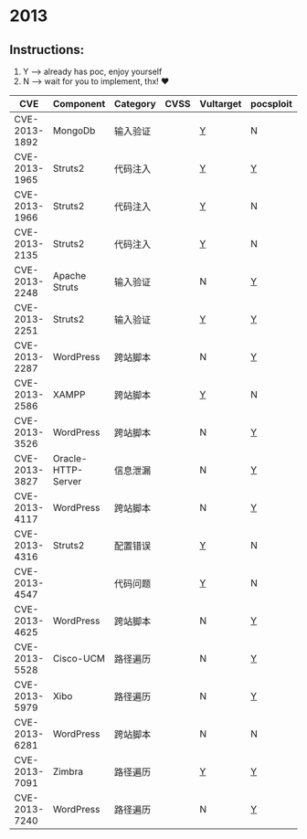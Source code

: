 # 2013

## Instructions:

1. Y --> already has poc, enjoy yourself
2. N --> wait for you to implement, thx! :heart:

| CVE | Component | Category | CVSS | Vultarget | pocsploit | Nuclei | Xray | pocsuite3 | goby | others |
|-----|-----------|----------|------|-----------|-----------|--------|------|-----------|------|--------|
| CVE-2013-1892 | MongoDb | 输入验证 |  | [Y](CVE-2013-1892/vultarget/) | N | N | N | N | N | [Y](CVE-2013-1892/poc/others/) |
| CVE-2013-1965 | Struts2 | 代码注入 |  | [Y](CVE-2013-1965/vultarget/) | [Y](CVE-2013-1965/poc/pocsploit/) | [Y](CVE-2013-1965/poc/nuclei/) | N | N | N | [Y](CVE-2013-1965/poc/others/) |
| CVE-2013-1966 | Struts2 | 代码注入 |  | [Y](CVE-2013-1966/vultarget/) | N | N | N | N | N | [Y](CVE-2013-1966/poc/others/) |
| CVE-2013-2135 | Struts2 | 代码注入 |  | [Y](CVE-2013-2135/vultarget/) | N | N | N | N | N | N |
| CVE-2013-2248 | Apache Struts | 输入验证 |  | N | [Y](CVE-2013-2248/poc/pocsploit/) | [Y](CVE-2013-2248/poc/nuclei/) | N | N | N | [Y](CVE-2013-2248/poc/others/) |
| CVE-2013-2251 | Struts2 | 输入验证 |  | [Y](CVE-2013-2251/vultarget/) | [Y](CVE-2013-2251/poc/pocsploit/) | [Y](CVE-2013-2251/poc/nuclei/) | N | N | N | [Y](CVE-2013-2251/poc/others/) |
| CVE-2013-2287 | WordPress | 跨站脚本 |  | N | [Y](CVE-2013-2287/poc/pocsploit/) | [Y](CVE-2013-2287/poc/nuclei/) | N | N | N | [Y](CVE-2013-2287/poc/others/) |
| CVE-2013-2586 | XAMPP | 跨站脚本 |  | [Y](CVE-2013-2586/vultarget/) | N | N | N | N | N | [Y](CVE-2013-2586/poc/others/) |
| CVE-2013-3526 | WordPress | 跨站脚本 |  | N | [Y](CVE-2013-3526/poc/pocsploit/) | [Y](CVE-2013-3526/poc/nuclei/) | N | N | N | [Y](CVE-2013-3526/poc/others/) |
| CVE-2013-3827 | Oracle-HTTP-Server | 信息泄漏 |  | N | [Y](CVE-2013-3827/poc/pocsploit/) | [Y](CVE-2013-3827/poc/nuclei/) | N | N | N | [Y](CVE-2013-3827/poc/others/) |
| CVE-2013-4117 | WordPress | 跨站脚本 |  | N | [Y](CVE-2013-4117/poc/pocsploit/) | [Y](CVE-2013-4117/poc/nuclei/) | N | N | N | [Y](CVE-2013-4117/poc/others/) |
| CVE-2013-4316 | Struts2 | 配置错误 |  | [Y](CVE-2013-4316/vultarget/) | N | N | N | N | N | N |
| CVE-2013-4547 |  | 代码问题 |  | [Y](CVE-2013-4547/vultarget/) | N | N | N | N | N | [Y](CVE-2013-4547/poc/others/) |
| CVE-2013-4625 | WordPress | 跨站脚本 |  | N | [Y](CVE-2013-4625/poc/pocsploit/) | [Y](CVE-2013-4625/poc/nuclei/) | N | N | N | [Y](CVE-2013-4625/poc/others/) |
| CVE-2013-5528 | Cisco-UCM | 路径遍历 |  | N | [Y](CVE-2013-5528/poc/pocsploit/) | [Y](CVE-2013-5528/poc/nuclei/) | N | N | N | [Y](CVE-2013-5528/poc/others/) |
| CVE-2013-5979 | Xibo | 路径遍历 |  | N | [Y](CVE-2013-5979/poc/pocsploit/) | [Y](CVE-2013-5979/poc/nuclei/) | N | N | N | [Y](CVE-2013-5979/poc/others/) |
| CVE-2013-6281 | WordPress | 跨站脚本 |  | N | N | [Y](CVE-2013-6281/poc/nuclei/) | N | N | N | N |
| CVE-2013-7091 | Zimbra | 路径遍历 |  | [Y](CVE-2013-7091/vultarget/) | [Y](CVE-2013-7091/poc/pocsploit/) | [Y](CVE-2013-7091/poc/nuclei/) | N | N | N | [Y](CVE-2013-7091/poc/others/) |
| CVE-2013-7240 | WordPress | 路径遍历 |  | N | [Y](CVE-2013-7240/poc/pocsploit/) | [Y](CVE-2013-7240/poc/nuclei/) | N | N | N | [Y](CVE-2013-7240/poc/others/) |
